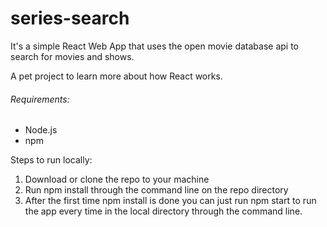 # series-search

It's a simple React Web App that uses the open movie database api to search for movies and shows.

A pet project to learn more about how React works.

###### Requirements:
- Node.js
- npm

Steps to run locally:
1. Download or clone the repo to your machine
2. Run npm install through the command line on the repo directory
3. After the first time npm install is done you can just run npm start to run the app every time in the local directory through the command line.
